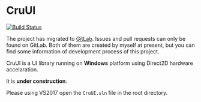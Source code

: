 # CruUI
[![Build Status](https://dev.azure.com/crupest/CruUI/_apis/build/status/crupest.CruUI)](https://dev.azure.com/crupest/CruUI/_build/latest?definitionId=4)

The project has migrated to [GitLab](https://gitlab.com/crupest/CruUI).
Issues and pull requests can only be found on GitLab. Both of them are
created by myself at present, but you can find some information of
development process of this project.

CruUI is a UI library running on **Windows** platform using Direct2D hardware accelaration.

It is **under construction**.

Please using VS2017 open the `CruUI.sln` file in the root directory.
